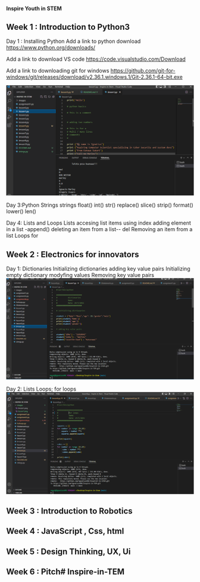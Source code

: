 #### Inspire Youth in STEM


## Week 1 : Introduction to Python3
Day 1 : Installing Python
 Add a link to python download
   https://www.python.org/downloads/

 Add a link to download VS code
   https://code.visualstudio.com/Download

 Add a link to downloading git for windows
   https://github.com/git-for-windows/git/releases/download/v2.36.1.windows.1/Git-2.36.1-64-bit.exe


 ![lesson 1](./images/lesson1.png)

Day 3:Python Strings
   strings 
      float()
      int()
      str()
      replace()
      slice()
      strip()
      format() 
      lower()
      len()

Day 4: Lists and Loops
 Lists
 accesing list items using index
 adding element in a list
    -append()
 deleting an item from a list-- del
 Removing an item from a list
 Loops
   for
## Week 2 : Electronics for innovators
Day 1: Dictionaries
        Initializing dictionaries
        adding key value pairs 
        Initializing empty dictionary 
        modyfing values
        Removing key value pairs
![lesson 7](./images/lesson7.png)
 
Day 2: Lists
       Loops; for loops
![lesson 8](./images/lesson8.png)



## Week 3 : Introduction to Robotics


## Week 4 : JavaScript , Css, html


## Week 5 : Design Thinking, UX, Ui


## Week 6 : Pitch# Inspire-in-TEM

